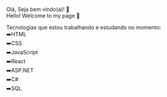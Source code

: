 Olá, Seja bem vindo(a)! 👋 <br />
Hello! Welcome to my page 👋

Tecnologias que estou trabalhando e estudando no momento: <br />
➡️HTML <br />
➡️CSS <br />
➡️JavaScript <br />
➡️React <br />
➡️ASP.NET <br />
➡️C# <br />
➡️SQL <br />
